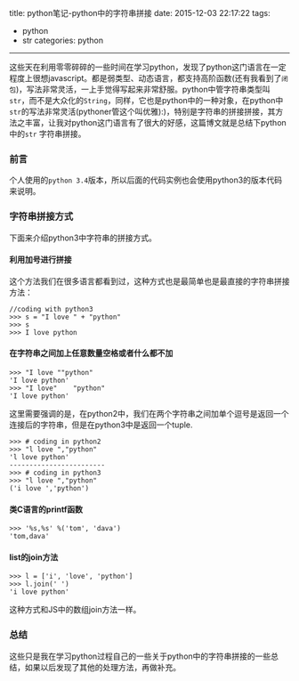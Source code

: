 title: python笔记-python中的字符串拼接
date: 2015-12-03 22:17:22
tags:
- python
- str
categories: python
---
这些天在利用零零碎碎的一些时间在学习python，发现了python这门语言在一定程度上很想javascript。都是弱类型、动态语言，都支持高阶函数(还有我看到了`闭包`)，写法非常灵活，一上手觉得写起来非常舒服。python中管字符串类型叫`str`，而不是大众化的`String`，同样，它也是python中的一种对象，在python中`str`的写法非常灵活(pythoner管这个叫优雅):)，特别是字符串的拼接拼接，其方法之丰富，让我对python这门语言有了很大的好感，这篇博文就是总结下python中的`str` 字符串拼接。
<!--more-->
### 前言
个人使用的`python 3.4`版本，所以后面的代码实例也会使用python3的版本代码来说明。
### 字符串拼接方式
下面来介绍python3中字符串的拼接方式。
#### 利用加号进行拼接
这个方法我们在很多语言都看到过，这种方式也是最简单也是最直接的字符串拼接方法：
```
//coding with python3
>>> s = "I love " + "python"
>>> s
>>> I love python
```
#### 在字符串之间加上任意数量空格或者什么都不加
```
>>> "I love ""python"
'I love python'
>>> "I love"    "python"
'I love python'
```
这里需要强调的是，在python2中，我们在两个字符串之间加单个逗号是返回一个连接后的字符串，但是在python3中是返回一个tuple.
```
>>> # coding in python2
>>> "l love ","python"
'l love python'
------------------------
>>> # coding in python3
>>> "l love ","python"
('i love ','python')
```
#### 类C语言的printf函数
```
>>> '%s,%s' %('tom', 'dava')
'tom,dava'
```
#### list的join方法
```
>>> l = ['i', 'love', 'python']
>>> l.join(' ')
'i love python'
```
这种方式和JS中的数组join方法一样。
### 总结
这些只是我在学习python过程自己的一些关于python中的字符串拼接的一些总结，如果以后发现了其他的处理方法，再做补充。
